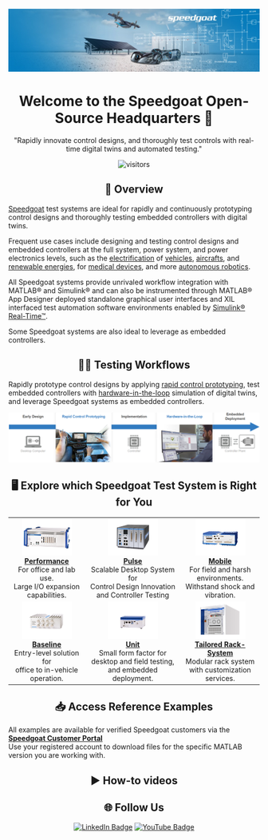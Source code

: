 <div align="center">
  
  ![Speedgoat Logo](SG-cover.jpg)
  
  # Welcome to the Speedgoat Open-Source Headquarters 👋
  
  "Rapidly innovate control designs, and thoroughly test controls with real-time digital twins and automated testing."
  
  ![visitors](https://visitor-badge.laobi.icu/badge?page_id=asemedyarov.visitor-badge)
  
</div>

<h2 align="center">📝 Overview​</h2>

[Speedgoat](https://www.speedgoat.com) test systems are ideal for rapidly and continuously prototyping control designs and thoroughly testing embedded controllers with digital twins.

Frequent use cases include designing and testing control designs and embedded controllers at the full system, power system, and power electronics levels, such as the [electrification](https://www.speedgoat.com/solutions/testing-workflows/electrification-of-everything) of [vehicles](https://www.speedgoat.com/solutions/industries/automotive), [aircrafts](https://www.speedgoat.com/solutions/industries/aerospace), and [renewable energies](https://www.speedgoat.com/solutions/industries/power-systems/microgrids-and-renewables), for [medical devices](https://www.speedgoat.com/solutions/industries/medical-devices), and more [autonomous robotics](https://www.speedgoat.com/solutions/industries/robotic-and-autonomous-systems).

All Speedgoat systems provide unrivaled workflow integration with MATLAB® and Simulink® and can also be instrumented through MATLAB® App Designer deployed standalone graphical user interfaces and XIL interfaced test automation software environments enabled by [Simulink® Real-Time™](https://www.mathworks.com/products/simulink-real-time.html).

Some Speedgoat systems are also ideal to leverage as embedded controllers.

<h2 align="center">🔁✅ Testing Workflows​</h2>

Rapidly prototype control designs by applying [rapid control prototyping](https://www.speedgoat.com/solutions/testing-workflows/rapid-control-prototyping), test embedded controllers with
[hardware-in-the-loop](https://www.speedgoat.com/solutions/testing-workflows/hardware-in-the-loop) simulation of digital twins, and leverage Speedgoat systems as embedded controllers.

<div align="center">
  
  ![Testing Workflows](Workflows.png)
  
</div>

<h2 align="center">🖥️ Explore which Speedgoat Test System is Right for You​​</h2>
<table align="center">
  <tr>
    <td align="center">
      <img src="Performance.png" width="100" alt="Performance"/>
      <br><strong><a href="https://www.speedgoat.com/products-services/real-time-target-machines/performance-real-time-target-machine">Performance</a></strong><br>
      For office and lab use.<br>
      Large I/O expansion capabilities.<br>
    </td>
    <td align="center">
      <img src="Pulse.png" width="100" alt="Pulse"/>
      <br><strong><a href="https://www.speedgoat.com/products-services/real-time-target-machines/pulse-real-time-target-machine">Pulse</a></strong><br>
      Scalable Desktop System for<br>
      Control Design Innovation and Controller Testing<br>
    </td>
    <td align="center">
      <img src="Mobile.png" width="100" alt="Mobile"/>
      <br><strong><a href="https://www.speedgoat.com/products-services/real-time-target-machines/mobile/products-services/real-time-target-machines/performance-real-time-target-machine">Mobile</a></strong><br>
      For field and harsh environments.<br>
      Withstand shock and vibration.<br>
    </td>
  </tr>
  <tr>
    <td align="center">
      <img src="Baseline.png" width="100" alt="Baseline"/>
      <br><strong><a href="https://www.speedgoat.com/products-services/real-time-target-machines/baseline/products-services/real-time-target-machines/baseline-real-time-target-machine">Baseline</a></strong><br>
      Entry-level solution for<br>
      office to in-vehicle operation.<br>
    </td>
    <td align="center">
      <img src="Unit.png" width="100" alt="Unit"/>
      <br><strong><a href="https://www.speedgoat.com/products-services/real-time-target-machines/unit-real-time-target-machine">Unit</a></strong><br>
      Small form factor for<br>
      desktop and field testing,<br>
      and embedded deployment.<br>
    </td>
    <td align="center">
      <img src="Rack.png" width="100" alt="Tailored Rack System"/>
      <br><strong><a href="https://www.speedgoat.com/products-services/rack-systems">Tailored Rack-System</a></strong><br>
      Modular rack system<br>
      with customization services.<br>
    </td>
  </tr>
</table>

<h2 align="center">📥 Access Reference Examples</h2>

All examples are available for verified Speedgoat customers via the  **[Speedgoat Customer Portal](https://www.speedgoat.com/customerportal)**  
Use your registered account to download files for the specific MATLAB version you are working with.

<h2 align="center">▶️ How-to videos</h2>

<h2 align="center">🌐 Follow Us</h2>

<div align="center">

[![LinkedIn Badge](https://camo.githubusercontent.com/845676b3fe4e123995055ec3fb1da6403c3126f65c1aa5dee0c27ea67bf41c0b/68747470733a2f2f696d672e736869656c64732e696f2f62616467652f4c696e6b6564496e2d626c75653f7374796c653d666c6174266c6f676f3d6c696e6b6564696e266c6162656c436f6c6f723d626c7565)](https://www.linkedin.com/company/speedgoat/) [![YouTube Badge](https://camo.githubusercontent.com/7862c30d615b0efd7b5ab5578dc6eb297726dbf22d11a732a473d2abeb8b938e/68747470733a2f2f696d672e736869656c64732e696f2f62616467652f596f75547562652d4646303030303f7374796c653d666c6174266c6f676f3d796f7574756265266c6f676f436f6c6f723d7768697465)](https://www.youtube.com/@SpeedgoatRT)

</div>
